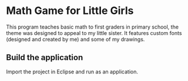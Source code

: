 # Math Game for Little Girls

This program teaches basic math to first graders in primary school, the theme was designed to appeal to my little sister. It features custom fonts (designed and created by me) and some of my drawings.

## Build the application

Import the project in Eclipse and run as an application.
